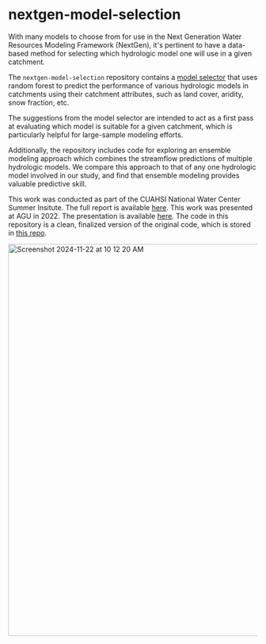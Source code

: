 # nextgen-model-selection
With many models to choose from for use in the Next Generation Water Resources Modeling Framework (NextGen), it's pertinent to have a data-based method for selecting which hydrologic model one will use in a given catchment. 

The `nextgen-model-selection` repository contains a [model selector](https://github.com/NWC-CUAHSI-Summer-Institute/nextgen-model-selection/blob/main/JAWRA_ModelSelector_Figure2.ipynb) that uses random forest to predict the performance of various hydrologic models in catchments using their catchment attributes, such as land cover, aridity, snow fraction, etc. 

The suggestions from the model selector are intended to act as a first pass at evaluating which model is suitable for a given catchment, which is particularly helpful for large-sample modeling efforts. 

Additionally, the repository includes code for exploring an ensemble modeling approach which combines the streamflow predictions of multiple hydrologic models. We compare this approach to that of any one hydrologic model involved in our study, and find that ensemble modeling provides valuable predictive skill. 

This work was conducted as part of the CUAHSI National Water Center Summer Insitute. The full report is available [here](https://www.cuahsi.org/uploads/library/doc/SI2022_Report_v1.2.docx.pdf).
This work was presented at AGU in 2022. The presentation is available [here](https://github.com/NWC-CUAHSI-Summer-Institute/nextgen-model-selection/blob/main/LBolotin_AGU_Poster_2022.pdf). The code in this repository is a clean, finalized version of the original code, which is stored in [this repo](https://github.com/bolotinl/nextgen-form-eval).

<img width="791" alt="Screenshot 2024-11-22 at 10 12 20 AM" src="https://github.com/user-attachments/assets/574eb0ec-e6c8-4acb-ac1c-0732408942ce">
